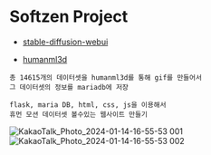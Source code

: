 # Softzen Project

- [stable-diffusion-webui](https://github.com/AUTOMATIC1111/stable-diffusion-webui)

- [humanml3d](https://github.com/EricGuo5513/HumanML3D)
```
총 14615개의 데이터셋을 humanml3d를 통해 gif를 만들어서
그 데이터셋의 정보를 mariadb에 저장

flask, maria DB, html, css, js을 이용해서
휴먼 모션 데이터셋 볼수있는 웹사이트 만들기 
```
![KakaoTalk_Photo_2024-01-14-16-55-53 001](https://github.com/KPUHeyDoctor/.github/assets/99026631/525b4438-79c7-4d2a-bcc3-ff3b663c99b6)
![KakaoTalk_Photo_2024-01-14-16-55-53 002](https://github.com/KPUHeyDoctor/.github/assets/99026631/46dd204a-ce4d-49c5-8859-2c6c04704d77)

